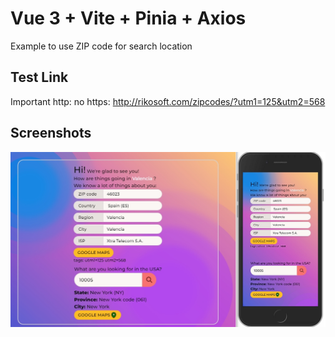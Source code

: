 # Vue 3 + Vite + Pinia + Axios

Example  to use ZIP code for search location

## Test Link
Important http:   no https:
http://rikosoft.com/zipcodes/?utm1=125&utm2=568

## Screenshots
![App Screenshot](public/images/demo.jpg)


